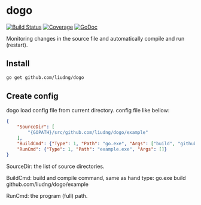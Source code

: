 # dogo

[![Build Status](https://travis-ci.org/liudng/dogo.svg)](https://travis-ci.org/liudng/dogo)
[![Coverage](http://gocover.io/_badge/github.com/liudng/dogo)](http://gocover.io/github.com/liudng/dogo)
[![GoDoc](https://godoc.org/github.com/liudng/dogo?status.png)](http://godoc.org/github.com/liudng/dogo)

Monitoring changes in the source file and automatically compile and run (restart).

## Install

```bash
go get github.com/liudng/dogo
```

## Create config

dogo load config file from current directory. config file like bellow:

```json
{
    "SourceDir": [
        "{GOPATH}/src/github.com/liudng/dogo/example"
    ],
    "BuildCmd": {"Type": 1, "Path": "go.exe", "Args": ["build", "github.com/liudng/dogo/example"]},
    "RunCmd": {"Type": 1, "Path": "example.exe", "Args": []}
}
```

SourceDir: the list of source directories.

BuildCmd: build and compile command, same as hand type: go.exe build github.com/liudng/dogo/example

RunCmd: the program (full) path.